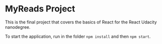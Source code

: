 # MyReads Project

This is the final project that covers the basics of React for the React Udacity nanodegree. 

To start the application, run in the folder `npm install` and then `npm start`.
